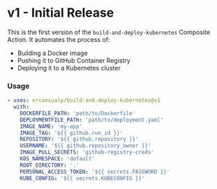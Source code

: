 # v1 - Initial Release

This is the first version of the `build-and-deploy-kubernetes` Composite Action. It automates the process of:
- Building a Docker image
- Pushing it to GitHub Container Registry
- Deploying it to a Kubernetes cluster

### Usage
```yaml
- uses: ercansualp/build-and-deploy-kubernetes@v1
  with:
    DOCKERFILE_PATH: 'path/to/Dockerfile'
    DEPLOYMENTFILE_PATH: 'path/to/deployment.yaml'
    IMAGE_NAME: 'my-app'
    IMAGE_TAG: '${{ github.run_id }}'
    REPOSITORY: '${{ github.repository }}'
    USERNAME: '${{ github.repository_owner }}'
    IMAGE_PULL_SECRETS: 'github-registry-creds'
    K8S_NAMESPACE: 'default'
    ROOT_DIRECTORY: '.'
    PERSONAL_ACCESS_TOKEN: '${{ secrets.PASSWORD }}'
    KUBE_CONFIG: '${{ secrets.KUBECONFIG }}'
